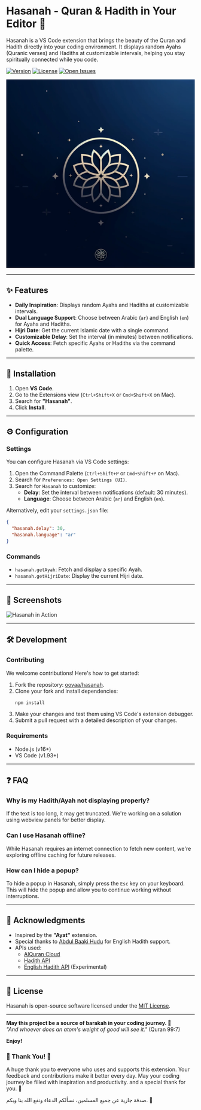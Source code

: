 
# Hasanah - Quran & Hadith in Your Editor 🕋

Hasanah is a VS Code extension that brings the beauty of the Quran and Hadith directly into your coding environment. It displays random Ayahs (Quranic verses) and Hadiths at customizable intervals, helping you stay spiritually connected while you code.

[![Version](https://img.shields.io/badge/version-9.3.0-blue)](https://marketplace.visualstudio.com/items?itemName=omarabdo.hasanah)
[![License](https://img.shields.io/badge/license-MIT-green)](./LICENSE.md)
[![Open Issues](https://img.shields.io/github/issues/oovaa/hasanah)](https://github.com/oovaa/hasanah/issues)


![logo](./hasanah.png)

---

## ✨ Features

- **Daily Inspiration**: Displays random Ayahs and Hadiths at customizable intervals.
- **Dual Language Support**: Choose between Arabic (`ar`) and English (`en`) for Ayahs and Hadiths.
- **Hijri Date**: Get the current Islamic date with a single command.
- **Customizable Delay**: Set the interval (in minutes) between notifications.
- **Quick Access**: Fetch specific Ayahs or Hadiths via the command palette.

---

## 🚀 Installation

1. Open **VS Code**.
2. Go to the Extensions view (`Ctrl+Shift+X` or `Cmd+Shift+X` on Mac).
3. Search for **"Hasanah"**.
4. Click **Install**.

---

## ⚙️ Configuration

### Settings
You can configure Hasanah via VS Code settings:

1. Open the Command Palette (`Ctrl+Shift+P` or `Cmd+Shift+P` on Mac).
2. Search for `Preferences: Open Settings (UI)`.
3. Search for `Hasanah` to customize:
   - **Delay**: Set the interval between notifications (default: 30 minutes).
   - **Language**: Choose between Arabic (`ar`) and English (`en`).

Alternatively, edit your `settings.json` file:
```json
{
  "hasanah.delay": 30,
  "hasanah.language": "ar"
}
```

### Commands
- `hasanah.getAyah`: Fetch and display a specific Ayah.
- `hasanah.getHijriDate`: Display the current Hijri date.

---

## 📸 Screenshots

![Hasanah in Action](./Screenshot_20241115_062746.png)

---

## 🛠️ Development

### Contributing
We welcome contributions! Here's how to get started:
1. Fork the repository: [oovaa/hasanah](https://github.com/oovaa/hasanah).
2. Clone your fork and install dependencies:
   ```bash
   npm install
   ```
3. Make your changes and test them using VS Code's extension debugger.
4. Submit a pull request with a detailed description of your changes.

### Requirements
- Node.js (v16+)
- VS Code (v1.93+)

---

## ❓ FAQ

### Why is my Hadith/Ayah not displaying properly?
If the text is too long, it may get truncated. We're working on a solution using webview panels for better display.

### Can I use Hasanah offline?
While Hasanah requires an internet connection to fetch new content, we're exploring offline caching for future releases.


### How can I hide a popup?

To hide a popup in Hasanah, simply press the `Esc` key on your keyboard. This will hide the popup and allow you to continue working without interruptions.


---

## 🙏 Acknowledgments

- Inspired by the **"Ayat"** extension.
- Special thanks to [Abdul Baaki Hudu](https://github.com/baaki20) for English Hadith support.
- APIs used:
  - [AlQuran Cloud](https://api.alquran.cloud/v1/surah)
  - [Hadith API](https://api.hadith.gading.dev)
  - [English Hadith API](https://www.hadithapi.com/docs/hadiths) (Experimental)

---

## 📜 License

Hasanah is open-source software licensed under the [MIT License](./LICENSE.md).

---

**May this project be a source of barakah in your coding journey. 💙**  
*"And whoever does an atom's weight of good will see it."* (Quran 99:7)

**Enjoy!**

### 🙏 Thank You! 🙏

A huge thank you to everyone who uses and supports this extension. Your feedback and contributions make it better every day. May your coding journey be filled with inspiration and productivity.
and a special thank for you. 🩷

صدقة جارية عن جميع المسلمين، نسألكم الدعاء ونفع الله بنا وبكم. 💙